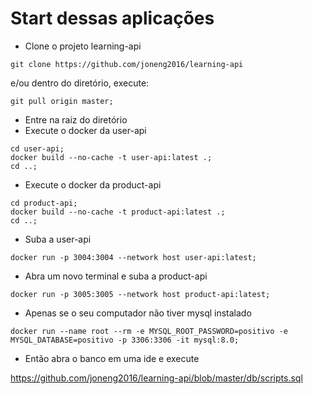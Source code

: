 # Start dessas aplicações

* Clone o projeto learning-api

```
git clone https://github.com/joneng2016/learning-api
```

e/ou dentro do diretório, execute:

```
git pull origin master;
```

* Entre na raiz do diretório
* Execute o docker da user-api

```
cd user-api;
docker build --no-cache -t user-api:latest .;
cd ..;
```

* Execute o docker da product-api

```
cd product-api;
docker build --no-cache -t product-api:latest .;
cd ..;
```

* Suba a user-api

```
docker run -p 3004:3004 --network host user-api:latest;
```


* Abra um novo terminal e suba a product-api

```
docker run -p 3005:3005 --network host product-api:latest;
```


* Apenas se o seu computador não tiver mysql instalado
```
docker run --name root --rm -e MYSQL_ROOT_PASSWORD=positivo -e MYSQL_DATABASE=positivo -p 3306:3306 -it mysql:8.0;
```


* Então abra o banco em uma ide e execute

https://github.com/joneng2016/learning-api/blob/master/db/scripts.sql